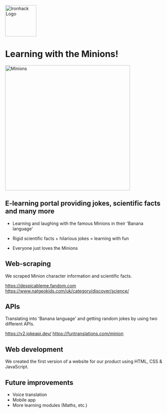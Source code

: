 <img src="https://bit.ly/2VnXWr2" alt="Ironhack Logo" width="100"/>

# Learning with the Minions!

<img src="https://imagenpng.com/wp-content/uploads/2015/07/e877470503d5c0afe487dabd77face51.png" alt="Minions" width="400"/>

## E-learning portal providing jokes, scientific facts and many more

* Learning and laughing with the famous Minions 
in their 'Banana language'

* Rigid scientific facts  +  hilarious jokes  = learning with fun

* Everyone just loves the Minions

## Web-scraping

We scraped Minion character information and scientific facts.

https://despicableme.fandom.com
https://www.natgeokids.com/uk/category/discover/science/

## APIs

Translating into 'Banana language' and getting random jokes by using two different APIs.

https://v2.jokeapi.dev/
https://funtranslations.com/minion

## Web development

We created the first version of a website for our product using HTML, CSS & JavaScript.

## Future improvements

* Voice translation
* Mobile app
* More learning modules (Maths, etc.)

